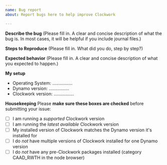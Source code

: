 ```yaml
---
name: Bug report
about: Report bugs here to help improve Clockwork

---
```


**Describe the bug**
(Please fill in. A clear and concise description of what the bug is. In most cases, it will be helpful if you include journal files.)

**Steps to Reproduce**
(Please fill in. What did you do, step by step?)

**Expected behavior**
(Please fill in. A clear and concise description of what you expected to happen.)

**My setup**
- Operating System: ................
- Dynamo version: ................
- Clockwork version: ................

**Housekeeping**
Please **make sure these boxes are checked** before submitting your issue:
- [ ] I am running a *supported* Clockwork version
- [ ] I am running the *latest available* Clockwork version
- [ ] My installed version of Clockwork matches the Dynamo version it's installed for
- [ ] I do *not* have multiple versions of Clockwork installed for one Dynamo version
- [ ] I do *not* have any pre-Clockwork packages installed (category CAAD_RWTH in the node browser)